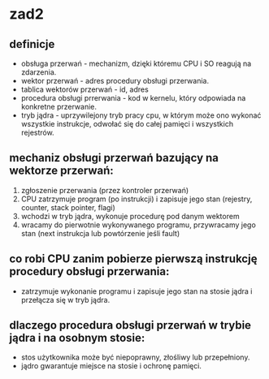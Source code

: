 # zad2

## definicje
- obsługa przerwań - mechanizm, dzięki któremu CPU i SO reagują na zdarzenia.
- wektor przerwań - adres procedury obsługi przerwania.
 - tablica wektorów przerwań - id, adres
- procedura obsługi prrerwania - kod w kernelu, który odpowiada na konkretne przerwanie.
- tryb jądra - uprzywilejony tryb pracy cpu, w którym może ono wykonać wszystkie instrukcje, odwołać się do całej pamięci i wszystkich rejestrów.

## mechaniz obsługi przerwań bazujący na wektorze przerwań:
1. zgłoszenie przerwania (przez kontroler przerwań)
2. CPU zatrzymuje program (po instrukcji) i zapisuje jego stan (rejestry, counter, stack pointer, flagi)
3. wchodzi w tryb jądra, wykonuje procedurę pod danym wektorem
4. wracamy do pierwotnie wykonywanego programu, przywracamy jego stan (next instrukcja lub powtórzenie jeśli fault)

## co robi CPU zanim pobierze pierwszą instrukcję procedury obsługi przerwania:
- zatrzymuje wykonanie programu i zapisuje jego stan na stosie jądra i przełącza się w tryb jądra.

## dlaczego procedura obsługi przerwań w trybie jądra i na osobnym stosie:
- stos użytkownika może być niepoprawny, złośliwy lub przepełniony.
- jądro gwarantuje miejsce na stosie i ochronę pamięci.


